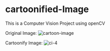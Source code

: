 # cartoonified-Image
This is a Computer Vision Project using openCV


Original Image:
![cartoon-image](https://user-images.githubusercontent.com/89292349/143766005-b2186f3a-848f-46ab-b940-057207d4114d.png)


Cartoonify Image:
![ci-4](https://user-images.githubusercontent.com/89292349/143766018-4d14f8c4-00ee-4a4f-a284-c57408f7a333.png)
